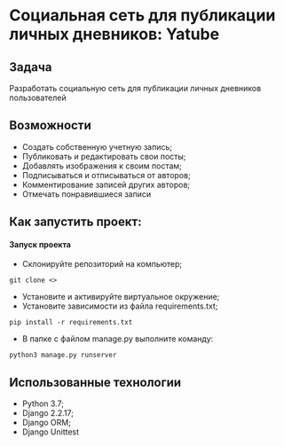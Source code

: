 # Социальная сеть для публикации личных дневников: Yatube
## Задача
Разработать социальную сеть для публикации личных дневников пользователей

## Возможности
* Создать собственную учетную запись;
* Публиковать и редактировать свои посты;
* Добавлять изображения к своим постам;
* Подписываться и отписываться от авторов;
* Комментирование записей других авторов;
* Отмечать понравившиеся записи

## Как запустить проект:


#### Запуск проекта
- Склонируйте репозиторий на компьютер;
```
git clone <>
```
- Установите и активируйте виртуальное окружение;
- Установите зависимости из файла requirements.txt;
```
pip install -r requirements.txt
``` 
- В папке с файлом manage.py выполните команду:
```
python3 manage.py runserver
```
## Использованные технологии

* Python 3.7;
* Django 2.2.17;
* Django ORM;
* Django Unittest

